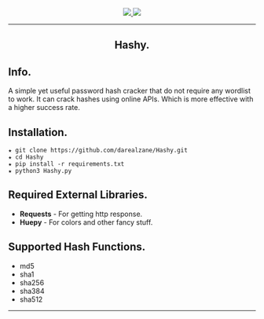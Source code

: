 <p align="center">
  <a href="https://github.com/cyber-croc/Hashy/">
    <img src="https://img.shields.io/badge/Release-v1.0-informational">
  </a>
  <a href="https://github.com/cyber-croc/Hashy/">
    <img src="https://img.shields.io/github/languages/code-size/cyber-croc/Hashy">
  </a>

<hr>
<h2 align=center>Hashy.</h2>

## Info.
A simple yet useful password hash cracker that do not require any wordlist to work. It can crack hashes using online APIs. Which is more  effective with a higher success rate.

## Installation.
```
★ git clone https://github.com/darealzane/Hashy.git
★ cd Hashy
★ pip install -r requirements.txt
★ python3 Hashy.py
```
## Required External Libraries.

* **Requests** -  For getting http response.
* **Huepy** - For colors and other fancy stuff.

## Supported Hash Functions.
* md5
* sha1
* sha256
* sha384
* sha512

***
